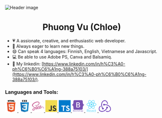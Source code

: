 ![Header image](https://1.bp.blogspot.com/-h9RY_CeB4Tc/XiRti-v26cI/AAAAAAAACCM/KJSIo594GtMAOyZjV4BCRf_6dwvv_xJEACLcBGAsYHQ/s1600/DREAMHARD.png)

<h1 align="center">Phuong Vu (Chloe)</h1>

- 💗 A assionate, creative, and enthusiastic web developer.
- 📖 Always eager to learn new things.
- 😄 Can speak 4 languages: Finnish, English, Vietnamese and Javascript.
- 💻 Be able to use Adobe PS, Canva and Balsamiq.
- 🔎 My linkedin: [https://www.linkedin.com/in/h%C3%A0-ph%C6%B0%C6%A1ng-388a75103/](https://www.linkedin.com/in/h%C3%A0-ph%C6%B0%C6%A1ng-388a75103/).


<h3 align="left">Languages and Tools:</h3>
<p align="left">
  <a href="https://www.w3.org/html/" target="_blank"> <img src="https://raw.githubusercontent.com/devicons/devicon/master/icons/html5/html5-original-wordmark.svg" alt="html5" width="40" height="40"/> </a>
  <a href="https://www.w3schools.com/css/" target="_blank"> <img src="https://raw.githubusercontent.com/devicons/devicon/master/icons/css3/css3-original-wordmark.svg" alt="css3" width="40" height="40"/> </a>
  <a href="https://sass-lang.com" target="_blank"> <img src="https://raw.githubusercontent.com/devicons/devicon/master/icons/sass/sass-original.svg" alt="sass" width="40" height="40"/> </a>
  <a href="https://developer.mozilla.org/en-US/docs/Web/JavaScript" target="_blank"> <img src="https://raw.githubusercontent.com/devicons/devicon/master/icons/javascript/javascript-original.svg" alt="javascript" width="40" height="40"/> </a>
  <a href="https://www.typescriptlang.org/docs/" target="_blank"> <img src="https://raw.githubusercontent.com/devicons/devicon/master/icons/typescript/typescript-original.svg" alt="typescript" width="40" height="40"/> </a>
  <a href="https://getbootstrap.com" target="_blank"> <img src="https://raw.githubusercontent.com/devicons/devicon/master/icons/bootstrap/bootstrap-plain-wordmark.svg" alt="bootstrap" width="40" height="40"/> </a>
  <a href="https://reactjs.org/" target="_blank"> <img src="https://raw.githubusercontent.com/devicons/devicon/master/icons/react/react-original-wordmark.svg" alt="react" width="40" height="40"/> </a> 
  <a href="https://redux.js.org" target="_blank"> <img src="https://raw.githubusercontent.com/devicons/devicon/master/icons/redux/redux-original.svg" alt="redux" width="40" height="40"/> </a>
</p>
